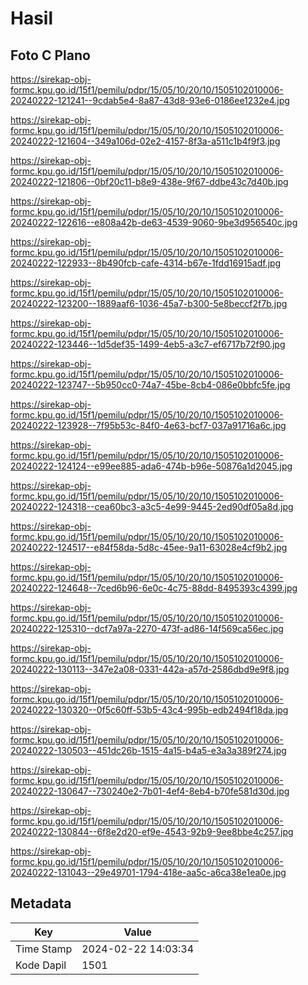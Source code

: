 # Hasil

## Foto C Plano

https://sirekap-obj-formc.kpu.go.id/15f1/pemilu/pdpr/15/05/10/20/10/1505102010006-20240222-121241--9cdab5e4-8a87-43d8-93e6-0186ee1232e4.jpg

https://sirekap-obj-formc.kpu.go.id/15f1/pemilu/pdpr/15/05/10/20/10/1505102010006-20240222-121604--349a106d-02e2-4157-8f3a-a511c1b4f9f3.jpg

https://sirekap-obj-formc.kpu.go.id/15f1/pemilu/pdpr/15/05/10/20/10/1505102010006-20240222-121806--0bf20c11-b8e9-438e-9f67-ddbe43c7d40b.jpg

https://sirekap-obj-formc.kpu.go.id/15f1/pemilu/pdpr/15/05/10/20/10/1505102010006-20240222-122616--e808a42b-de63-4539-9060-9be3d956540c.jpg

https://sirekap-obj-formc.kpu.go.id/15f1/pemilu/pdpr/15/05/10/20/10/1505102010006-20240222-122933--8b490fcb-cafe-4314-b67e-1fdd16915adf.jpg

https://sirekap-obj-formc.kpu.go.id/15f1/pemilu/pdpr/15/05/10/20/10/1505102010006-20240222-123200--1889aaf6-1036-45a7-b300-5e8beccf2f7b.jpg

https://sirekap-obj-formc.kpu.go.id/15f1/pemilu/pdpr/15/05/10/20/10/1505102010006-20240222-123446--1d5def35-1499-4eb5-a3c7-ef6717b72f90.jpg

https://sirekap-obj-formc.kpu.go.id/15f1/pemilu/pdpr/15/05/10/20/10/1505102010006-20240222-123747--5b950cc0-74a7-45be-8cb4-086e0bbfc5fe.jpg

https://sirekap-obj-formc.kpu.go.id/15f1/pemilu/pdpr/15/05/10/20/10/1505102010006-20240222-123928--7f95b53c-84f0-4e63-bcf7-037a91716a6c.jpg

https://sirekap-obj-formc.kpu.go.id/15f1/pemilu/pdpr/15/05/10/20/10/1505102010006-20240222-124124--e99ee885-ada6-474b-b96e-50876a1d2045.jpg

https://sirekap-obj-formc.kpu.go.id/15f1/pemilu/pdpr/15/05/10/20/10/1505102010006-20240222-124318--cea60bc3-a3c5-4e99-9445-2ed90df05a8d.jpg

https://sirekap-obj-formc.kpu.go.id/15f1/pemilu/pdpr/15/05/10/20/10/1505102010006-20240222-124517--e84f58da-5d8c-45ee-9a11-63028e4cf9b2.jpg

https://sirekap-obj-formc.kpu.go.id/15f1/pemilu/pdpr/15/05/10/20/10/1505102010006-20240222-124648--7ced6b96-6e0c-4c75-88dd-8495393c4399.jpg

https://sirekap-obj-formc.kpu.go.id/15f1/pemilu/pdpr/15/05/10/20/10/1505102010006-20240222-125310--dcf7a97a-2270-473f-ad86-14f569ca56ec.jpg

https://sirekap-obj-formc.kpu.go.id/15f1/pemilu/pdpr/15/05/10/20/10/1505102010006-20240222-130113--347e2a08-0331-442a-a57d-2586dbd9e9f8.jpg

https://sirekap-obj-formc.kpu.go.id/15f1/pemilu/pdpr/15/05/10/20/10/1505102010006-20240222-130320--0f5c60ff-53b5-43c4-995b-edb2494f18da.jpg

https://sirekap-obj-formc.kpu.go.id/15f1/pemilu/pdpr/15/05/10/20/10/1505102010006-20240222-130503--451dc26b-1515-4a15-b4a5-e3a3a389f274.jpg

https://sirekap-obj-formc.kpu.go.id/15f1/pemilu/pdpr/15/05/10/20/10/1505102010006-20240222-130647--730240e2-7b01-4ef4-8eb4-b70fe581d30d.jpg

https://sirekap-obj-formc.kpu.go.id/15f1/pemilu/pdpr/15/05/10/20/10/1505102010006-20240222-130844--6f8e2d20-ef9e-4543-92b9-9ee8bbe4c257.jpg

https://sirekap-obj-formc.kpu.go.id/15f1/pemilu/pdpr/15/05/10/20/10/1505102010006-20240222-131043--29e49701-1794-418e-aa5c-a6ca38e1ea0e.jpg


## Metadata

| Key        | Value               |
| ---------- | ------------------- |
| Time Stamp | 2024-02-22 14:03:34 |
| Kode Dapil | 1501                |



